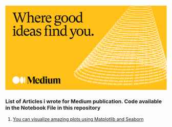 ![](medium.png)

### List of Articles i wrote for Medium publication. Code available in the Notebook File in this repository

1. [You can visualize amazing plots using Matplotlib and Seaborn](https://naiborhujosua.medium.com/looking-at-different-perspectives-when-visualize-data-using-matplotlib-and-seaborn-91d621a0623f) 
